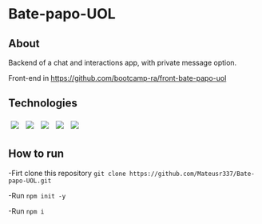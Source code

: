 # Bate-papo-UOL

## About

Backend of a chat and interactions app, with private message option.

Front-end in https://github.com/bootcamp-ra/front-bate-papo-uol

## Technologies   

<div>
  <img style='margin: 5px;' src="https://img.shields.io/badge/express%20-%2320232a.svg?&style=for-the-badge&color=363636&logo=express&logoColor=%61DAFB"/>
  <img style='margin: 5px;' src="https://img.shields.io/badge/cors%20-%2320232a.svg?&style=for-the-badge&color=363636&logo=cors&logoColor=%61DAFB"/>  
  <img style='margin: 5px;' src="https://img.shields.io/badge/mongodb%20-%2320232a.svg?&style=for-the-badge&color=363636&logo=mongodb&logoColor=%61DAFB"/>  
  <img style='margin: 5px;' src="https://img.shields.io/badge/node js%20-%2320232a.svg?&style=for-the-badge&color=363636&logo=node.js&logoColor=%61DAFB"/>
  <img style='margin: 5px;' src="https://img.shields.io/badge/joi%20-%2320232a.svg?&style=for-the-badge&color=363636&logo=joi&logoColor=%61DAFB"/>
</div>

## How to run

-Firt clone this repository  ```git clone https://github.com/Mateusr337/Bate-papo-UOL.git```

-Run ```npm init -y```

-Run ```npm i```
